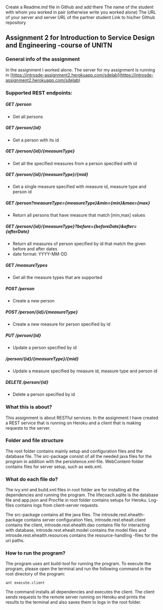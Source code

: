 Create a Readme.md file in Github and add there 
The name of the student with whom you worked in pair (otherwise write you worked alone)
The URL of your server and server URL of the partner student
Link to his/her Github repository


## Assignment 2 for Introduction to Service Design and Engineering -course of UNITN

### General info of the assignment
In the assignment I worked alone.
The server for my assignment is running in [https://introsde-assignment2.herokuapp.com/sdelab](https://introsde-assignment2.herokuapp.com/sdelab)

### Supported REST endpoints:

##### **GET /person**
- Get all persons

##### **GET /person/{id}**
- Get a person with its id

##### **GET /person/{id}/{measureType}**
- Get all the specified measures from a person specified with id

##### **GET /person/{id}/{measureType}/{mid}**
- Get a single measure specified with measure id, measure type and person id

##### **GET /person?measureType={measureType}&min={min}&max={max}**
- Return all persons that have measure that match [min,max] values

##### **GET /person/{id}/{measureType}?before={beforeDate}&after={afterDate}**
- Return all measures of person specified by id that match the given before and after dates
- date format: YYYY-MM-DD

##### **GET /measureTypes**
- Get all the measure types that are supported

##### **POST /person**
- Create a new person

##### **POST /person/{id}/{measureType}**
- Create a new measure for person specified by id

##### **PUT /person/{id}**
- Update a person specified by id

##### **/person/{id}/{measureType}/{mid}**
- Update a measure specified by measure id, measure type and person id

##### **DELETE /person/{id}**
- Delete a person specified by id

### What this is about?
This assignment is about RESTful services. In the assignment I have created a REST service that is running on Heroku and a client that is making requests to the server.

### Folder and file structure
The root folder contains mainly setup and configuration files and the database file. The src-package consist of all the needed java files for the program in addition with the persistence.xml-file. WebContent-folder contains files for server setup, such as web.xml.

### What do each file do?
The ivy.xml and build.xml files in root folder are for installing all the dependencies and running the program. The lifecoach.sqlite is the database file and app.json and Procfile in root folder contains setups for Heroku. Log-files contains logs from client-server requests.

The src-package contains all the java files. The introsde.rest.ehealth-package contains server configuration files, introsde.rest.ehealt.client contains the client, introsde.rest.ehealth.dao contains file for interacting with database, introsde.rest.ehealt.model contains the model files and introsde.rest.ehealth.resources contains the resource-handling -files for the uri paths.

### How to run the program?
The program uses ant build-tool for running the program. To execute the program, please open the terminal and run the following command in the root directory of the program:

	ant execute.client

The command installs all dependencies and executes the client. The client sends requests to the remote server running on Heroku and prints the results to the terminal and also saves them to logs in the root folder.	
